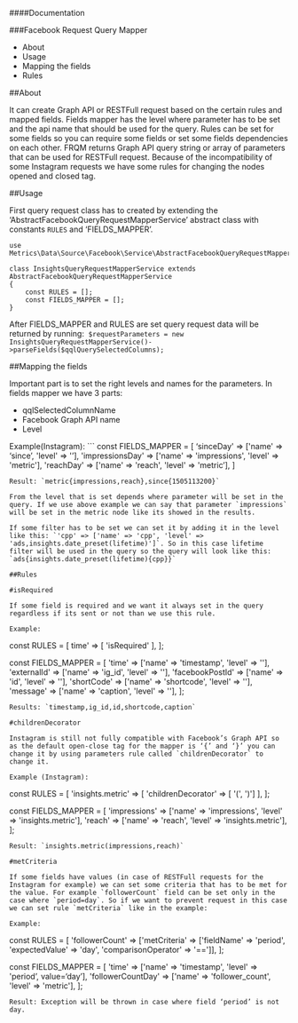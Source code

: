 ####Documentation

###Facebook Request Query Mapper

- About
- Usage
- Mapping the fields
- Rules

##About

It can create Graph API or RESTFull request based on the certain rules and mapped fields. Fields mapper has the level where parameter has to be set and the api name that should be used for the query. Rules can be set for some fields so you can require some fields or set some fields dependencies on each other.
FRQM returns Graph API query string or array of parameters that can be used for RESTFull request. Because of the incompatibility of some Instagram requests we have some rules for changing the nodes opened and closed tag.

##Usage

First query request class has to created by extending the ‘AbstractFacebookQueryRequestMapperService’ abstract class with constants `RULES` and ‘FIELDS_MAPPER’.

```
use Metrics\Data\Source\Facebook\Service\AbstractFacebookQueryRequestMapperService;

class InsightsQueryRequestMapperService extends AbstractFacebookQueryRequestMapperService
{
	const RULES = [];
	const FIELDS_MAPPER = [];
}
```

After FIELDS_MAPPER and RULES are set query request data will be returned by running: 
`$requestParameters = new InsightsQueryRequestMapperService()->parseFields($qqlQuerySelectedColumns);`

##Mapping the fields

Important part is to set the right levels and names for the parameters. In fields mapper we have 3 parts:
- qqlSelectedColumnName
- Facebook Graph API name
- Level

Example(Instagram): ```
const FIELDS_MAPPER = [
	‘sinceDay' => ['name' => ‘since’, 'level' => '’],
	'impressionsDay' => ['name' => 'impressions', 'level' => 'metric'],
	'reachDay' => ['name' => 'reach', 'level' => 'metric’],
]
```
Result: `metric{impressions,reach},since{1505113200}`

From the level that is set depends where parameter will be set in the query. If we use above example we can say that parameter `impressions` will be set in the metric node like its showed in the results.

If some filter has to be set we can set it by adding it in the level like this: `'cpp' => ['name' => 'cpp', 'level' => 'ads,insights.date_preset(lifetime)']`. So in this case lifetime filter will be used in the query so the query will look like this: `ads{insights.date_preset(lifetime){cpp}}`

##Rules

#isRequired

If some field is required and we want it always set in the query regardless if its sent or not than we use this rule.

Example:
```
const RULES = [
	time' => [ 'isRequired' ],
];

const FIELDS_MAPPER = [
	'time' => ['name' => 'timestamp', 'level' => ''],
	'externalId' => ['name' => 'ig_id', 'level' => ''],
	'facebookPostId' => ['name' => 'id', 'level' => ''],
	'shortCode' => ['name' => 'shortcode', 'level' => ''],
	'message' => ['name' => 'caption', 'level' => ''],
];
```
Results: `timestamp,ig_id,id,shortcode,caption`

#childrenDecorator

Instagram is still not fully compatible with Facebook’s Graph API so as the default open-close tag for the mapper is ‘{’ and ‘}’ you can change it by using parameters rule called `childrenDecorator` to change it.

Example (Instagram):
```
const RULES = [
	'insights.metric' => [ 'childrenDecorator' => [ '(', ')'] ],
];

const FIELDS_MAPPER = [
	'impressions' => ['name' => 'impressions', 'level' => 'insights.metric'],
	'reach' => ['name' => 'reach', 'level' => 'insights.metric'],
];
```
Result: `insights.metric(impressions,reach)`

#metCriteria

If some fields have values (in case of RESTFull requests for the Instagram for example) we can set some criteria that has to be met for the value. For example `followerCount` field can be set only in the case where `period=day`. So if we want to prevent request in this case we can set rule `metCriteria` like in the example:

Example:
```
const RULES = [
	'followerCount' => ['metCriteria' => ['fieldName' => 'period', 'expectedValue' => 'day', 'comparisonOperator' => '==']],
];

const FIELDS_MAPPER = [
	'time' => ['name' => 'timestamp', 'level' => 'period’, value=‘day’],
	'followerCountDay' => ['name' => 'follower_count', 'level' => 'metric'],
];

```
Result: Exception will be thrown in case where field ‘period’ is not day.
